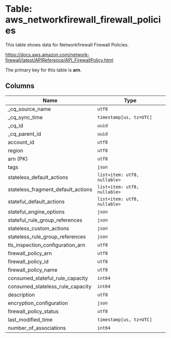 # Table: aws_networkfirewall_firewall_policies

This table shows data for Networkfirewall Firewall Policies.

https://docs.aws.amazon.com/network-firewall/latest/APIReference/API_FirewallPolicy.html

The primary key for this table is **arn**.

## Columns

| Name          | Type          |
| ------------- | ------------- |
|_cq_source_name|`utf8`|
|_cq_sync_time|`timestamp[us, tz=UTC]`|
|_cq_id|`uuid`|
|_cq_parent_id|`uuid`|
|account_id|`utf8`|
|region|`utf8`|
|arn (PK)|`utf8`|
|tags|`json`|
|stateless_default_actions|`list<item: utf8, nullable>`|
|stateless_fragment_default_actions|`list<item: utf8, nullable>`|
|stateful_default_actions|`list<item: utf8, nullable>`|
|stateful_engine_options|`json`|
|stateful_rule_group_references|`json`|
|stateless_custom_actions|`json`|
|stateless_rule_group_references|`json`|
|tls_inspection_configuration_arn|`utf8`|
|firewall_policy_arn|`utf8`|
|firewall_policy_id|`utf8`|
|firewall_policy_name|`utf8`|
|consumed_stateful_rule_capacity|`int64`|
|consumed_stateless_rule_capacity|`int64`|
|description|`utf8`|
|encryption_configuration|`json`|
|firewall_policy_status|`utf8`|
|last_modified_time|`timestamp[us, tz=UTC]`|
|number_of_associations|`int64`|